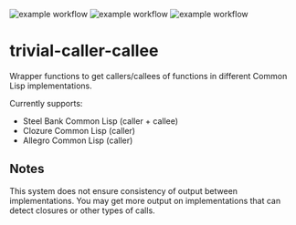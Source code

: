 ![example workflow](https://github.com/gpcz/trivial-caller-callee/actions/workflows/testsbcl.yml/badge.svg)
![example workflow](https://github.com/gpcz/trivial-caller-callee/actions/workflows/testccl.yml/badge.svg)
![example workflow](https://github.com/gpcz/trivial-caller-callee/actions/workflows/testallegro.yml/badge.svg)

# trivial-caller-callee

Wrapper functions to get callers/callees of functions in different Common Lisp
implementations.

Currently supports:
* Steel Bank Common Lisp (caller + callee)
* Clozure Common Lisp (caller)
* Allegro Common Lisp (caller)

## Notes

This system does not ensure consistency of output between implementations.
You may get more output on implementations that can detect closures or
other types of calls.